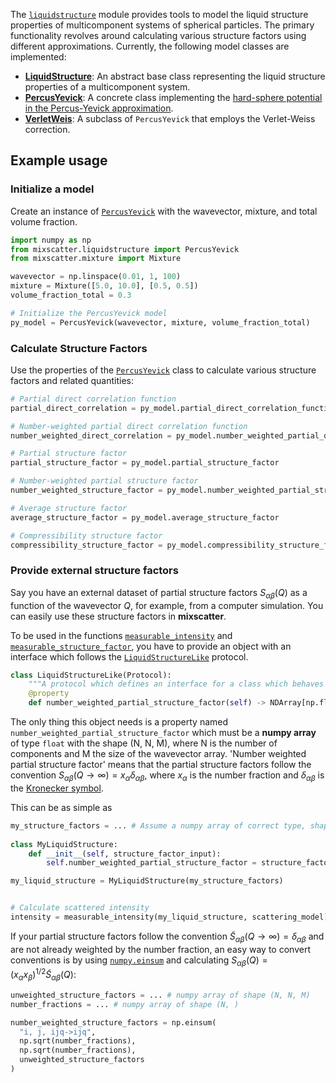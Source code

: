 The [`liquidstructure`](
../api/liquidstructure_api.md#mixscatter.liquidstructure) module provides tools to
model the liquid structure properties of multicomponent systems of spherical particles. The
primary functionality revolves around calculating various structure factors using different
approximations. Currently, the following model classes are implemented:

- [**LiquidStructure**](
  ../api/liquidstructure_api.md#mixscatter.liquidstructure.LiquidStructure): An
  abstract base class representing the liquid structure properties of a multicomponent system.
- [**PercusYevick**](
  ../api/liquidstructure_api.md#mixscatter.liquidstructure.PercusYevick): A concrete class
  implementing the [hard-sphere potential in the Percus-Yevick approximation](
  https://en.wikipedia.org/wiki/Percus-Yevick_approximation).
- [**VerletWeis**](
  ../api/liquidstructure_api.md#mixscatter.liquidstructure.VerletWeis): A subclass of
  `PercusYevick` that employs the Verlet-Weiss correction.

## Example usage

### Initialize a model

Create an instance of [`PercusYevick`](
../api/liquidstructure_api.md#mixscatter.liquidstructure.PercusYevick)
with the wavevector, mixture, and total volume fraction.

```python
import numpy as np
from mixscatter.liquidstructure import PercusYevick
from mixscatter.mixture import Mixture

wavevector = np.linspace(0.01, 1, 100)
mixture = Mixture([5.0, 10.0], [0.5, 0.5])
volume_fraction_total = 0.3

# Initialize the PercusYevick model
py_model = PercusYevick(wavevector, mixture, volume_fraction_total)
```

### Calculate Structure Factors

Use the properties of the [`PercusYevick`](
../api/liquidstructure_api.md#mixscatter.liquidstructure.PercusYevick) class to calculate 
various structure factors and related quantities:

```python
# Partial direct correlation function
partial_direct_correlation = py_model.partial_direct_correlation_function

# Number-weighted partial direct correlation function
number_weighted_direct_correlation = py_model.number_weighted_partial_direct_correlation_function

# Partial structure factor
partial_structure_factor = py_model.partial_structure_factor

# Number-weighted partial structure factor
number_weighted_structure_factor = py_model.number_weighted_partial_structure_factor

# Average structure factor
average_structure_factor = py_model.average_structure_factor

# Compressibility structure factor
compressibility_structure_factor = py_model.compressibility_structure_factor
```

### Provide external structure factors

Say you have an external dataset of partial structure factors $S_{\alpha\beta}(Q)$ as a function of 
the wavevector $Q$, for example, from a computer simulation. You can easily use these structure 
factors in **mixscatter**.

To be used in the functions [`measurable_intensity`](
../api/core_api.md#mixscatter.core.measurable_intensity) and
[`measurable_structure_factor`](
../api/core_api.md#mixscatter.core.measurable_structure_factor),
you have to provide an object with an interface which follows the 
[`LiquidStructureLike`](
../api/core_api.md#mixscatter.core.LiquidStructureLike)
protocol.
```python
class LiquidStructureLike(Protocol):
    """A protocol which defines an interface for a class which behaves like LiquidStructure"""
    @property
    def number_weighted_partial_structure_factor(self) -> NDArray[np.float64]: ...
```

The only thing this object needs is a property named `number_weighted_partial_structure_factor` 
which must be a **numpy array** of type `float` with the shape (N, N, M), where N is the number 
of components and M the size of the wavevector array. 'Number weighted partial structure factor' 
means that the partial structure factors follow the convention $S_{\alpha\beta}(Q\to\infty) = 
x_\alpha \delta_{\alpha\beta}$, where $x_\alpha$ is the number fraction and $\delta_{\alpha\beta}$
is the [Kronecker symbol](https://en.wikipedia.org/wiki/Kronecker_symbol).

This can be as simple as 
```python
my_structure_factors = ... # Assume a numpy array of correct type, shape, and values
    
class MyLiquidStructure:
    def __init__(self, structure_factor_input):
        self.number_weighted_partial_structure_factor = structure_factor_input

my_liquid_structure = MyLiquidStructure(my_structure_factors)


# Calculate scattered intensity
intensity = measurable_intensity(my_liquid_structure, scattering_model)
```

If your partial structure factors follow the convention $\tilde{S}_{\alpha\beta}(Q\to\infty) = 
\delta_{\alpha\beta}$ and are not already weighted by the number fraction, an easy way to 
convert conventions is by using [`numpy.einsum`](
https://numpy.org/doc/stable/reference/generated/numpy.einsum.html) and calculating 
$S_{\alpha\beta}(Q) = (x_\alpha x_\beta)^{1/2} \tilde{S}_{\alpha\beta}(Q)$:
```python
unweighted_structure_factors = ... # numpy array of shape (N, N, M)
number_fractions = ... # numpy array of shape (N, )

number_weighted_structure_factors = np.einsum(
  "i, j, ijq->ijq",
  np.sqrt(number_fractions),
  np.sqrt(number_fractions),
  unweighted_structure_factors
)
```